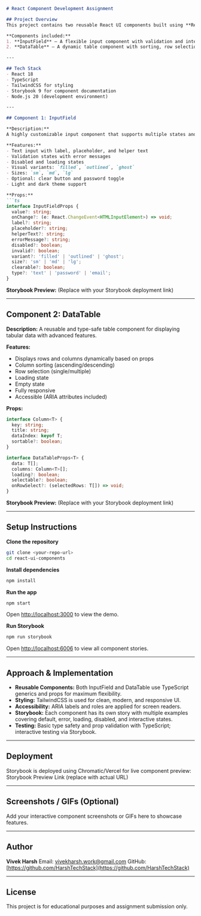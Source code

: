 ````markdown
# React Component Development Assignment

## Project Overview
This project contains two reusable React UI components built using **React**, **TypeScript**, **TailwindCSS**, and **Storybook**. The focus is on creating scalable, accessible, and well-documented components.

**Components included:**
1. **InputField** – A flexible input component with validation and interactive states.  
2. **DataTable** – A dynamic table component with sorting, row selection, loading, and empty states.

---

## Tech Stack
- React 18  
- TypeScript  
- TailwindCSS for styling  
- Storybook 9 for component documentation  
- Node.js 20 (development environment)

---

## Component 1: InputField

**Description:**  
A highly customizable input component that supports multiple states and variants.

**Features:**
- Text input with label, placeholder, and helper text  
- Validation states with error messages  
- Disabled and loading states  
- Visual variants: `filled`, `outlined`, `ghost`  
- Sizes: `sm`, `md`, `lg`  
- Optional: clear button and password toggle  
- Light and dark theme support

**Props:**
```ts
interface InputFieldProps {
  value?: string;
  onChange?: (e: React.ChangeEvent<HTMLInputElement>) => void;
  label?: string;
  placeholder?: string;
  helperText?: string;
  errorMessage?: string;
  disabled?: boolean;
  invalid?: boolean;
  variant?: 'filled' | 'outlined' | 'ghost';
  size?: 'sm' | 'md' | 'lg';
  clearable?: boolean;
  type?: 'text' | 'password' | 'email';
}
````

**Storybook Preview:**
(Replace with your Storybook deployment link)

---

## Component 2: DataTable

**Description:**
A reusable and type-safe table component for displaying tabular data with advanced features.

**Features:**

* Displays rows and columns dynamically based on props
* Column sorting (ascending/descending)
* Row selection (single/multiple)
* Loading state
* Empty state
* Fully responsive
* Accessible (ARIA attributes included)

**Props:**

```ts
interface Column<T> {
  key: string;
  title: string;
  dataIndex: keyof T;
  sortable?: boolean;
}

interface DataTableProps<T> {
  data: T[];
  columns: Column<T>[];
  loading?: boolean;
  selectable?: boolean;
  onRowSelect?: (selectedRows: T[]) => void;
}
```

**Storybook Preview:**
(Replace with your Storybook deployment link)

---

## Setup Instructions

**Clone the repository**

```bash
git clone <your-repo-url>
cd react-ui-components
```

**Install dependencies**

```bash
npm install
```

**Run the app**

```bash
npm start
```

Open [http://localhost:3000](http://localhost:3000) to view the demo.

**Run Storybook**

```bash
npm run storybook
```

Open [http://localhost:6006](http://localhost:6006) to view all component stories.

---

## Approach & Implementation

* **Reusable Components:** Both InputField and DataTable use TypeScript generics and props for maximum flexibility.
* **Styling:** TailwindCSS is used for clean, modern, and responsive UI.
* **Accessibility:** ARIA labels and roles are applied for screen readers.
* **Storybook:** Each component has its own story with multiple examples covering default, error, loading, disabled, and interactive states.
* **Testing:** Basic type safety and prop validation with TypeScript; interactive testing via Storybook.

---

## Deployment

Storybook is deployed using Chromatic/Vercel for live component preview:
Storybook Preview Link (replace with actual URL)

---

## Screenshots / GIFs (Optional)

Add your interactive component screenshots or GIFs here to showcase features.

---

## Author

**Vivek Harsh**
Email: [vivekharsh.work@gmail.com](mailto:vivekharsh.work@gmail.com)
GitHub: [https://github.com/HarshTechStack](https://github.com/HarshTechStack)

---

## License

This project is for educational purposes and assignment submission only.

```
```
